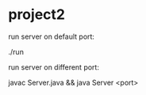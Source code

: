 project2
========

run server on default port:

./run

run server on different port:

javac Server.java && java Server \<port\>
